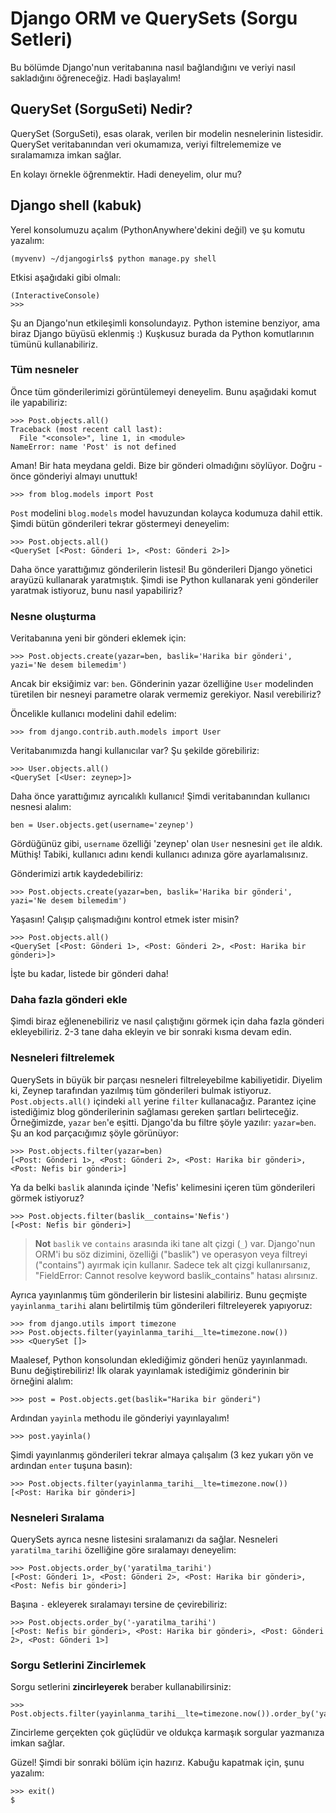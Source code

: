# Django ORM ve QuerySets (Sorgu Setleri)

Bu bölümde Django'nun veritabanına nasıl bağlandığını ve veriyi nasıl sakladığını öğreneceğiz. Hadi başlayalım!

## QuerySet (SorguSeti) Nedir?

QuerySet (SorguSeti), esas olarak, verilen bir modelin nesnelerinin listesidir. QuerySet veritabanından veri okumamıza, veriyi filtrelememize ve sıralamamıza imkan sağlar.

En kolayı örnekle öğrenmektir. Hadi deneyelim, olur mu?

## Django shell (kabuk)

Yerel konsolumuzu açalım (PythonAnywhere'dekini değil) ve şu komutu yazalım:
```
(myvenv) ~/djangogirls$ python manage.py shell
```    

Etkisi aşağıdaki gibi olmalı:
```
(InteractiveConsole)
>>>
```    

Şu an Django'nun etkileşimli konsolundayız. Python istemine benziyor, ama biraz Django büyüsü eklenmiş :) Kuşkusuz burada da Python komutlarının tümünü kullanabiliriz.

### Tüm nesneler

Önce tüm gönderilerimizi görüntülemeyi deneyelim. Bunu aşağıdaki komut ile yapabiliriz:

```
>>> Post.objects.all()
Traceback (most recent call last):
  File "<console>", line 1, in <module>
NameError: name 'Post' is not defined
```    

Aman! Bir hata meydana geldi. Bize bir gönderi olmadığını söylüyor. Doğru - önce gönderiyi almayı unuttuk!

```
>>> from blog.models import Post
```    

`Post` modelini `blog.models` model havuzundan kolayca kodumuza dahil ettik. Şimdi bütün gönderileri tekrar göstermeyi deneyelim:

```
>>> Post.objects.all()
<QuerySet [<Post: Gönderi 1>, <Post: Gönderi 2>]>
```    

Daha önce yarattığımız gönderilerin listesi! Bu gönderileri Django yönetici arayüzü kullanarak yaratmıştık. Şimdi ise Python kullanarak yeni gönderiler yaratmak istiyoruz, bunu nasıl yapabiliriz?

### Nesne oluşturma

Veritabanına yeni bir gönderi eklemek için:

```
>>> Post.objects.create(yazar=ben, baslik='Harika bir gönderi', yazi='Ne desem bilemedim')
```    

Ancak bir eksiğimiz var: `ben`. Gönderinin yazar özelliğine `User` modelinden türetilen bir nesneyi parametre olarak vermemiz gerekiyor. Nasıl verebiliriz?

Öncelikle kullanıcı modelini dahil edelim:

```
>>> from django.contrib.auth.models import User
``` 

Veritabanımızda hangi kullanıcılar var? Şu şekilde görebiliriz:

```
>>> User.objects.all()
<QuerySet [<User: zeynep>]>
```    

Daha önce yarattığımız ayrıcalıklı kullanıcı! Şimdi veritabanından kullanıcı nesnesi alalım:

```
ben = User.objects.get(username='zeynep')
```    

Gördüğünüz gibi, `username` özelliği 'zeynep' olan `User` nesnesini `get` ile aldık. Müthiş! Tabiki, kullanıcı adını kendi kullanıcı adınıza göre ayarlamalısınız.

Gönderimizi artık kaydedebiliriz:

```
>>> Post.objects.create(yazar=ben, baslik='Harika bir gönderi', yazi='Ne desem bilemedim')
```    

Yaşasın! Çalışıp çalışmadığını kontrol etmek ister misin?

```
>>> Post.objects.all()
<QuerySet [<Post: Gönderi 1>, <Post: Gönderi 2>, <Post: Harika bir gönderi>]>
```    

İşte bu kadar, listede bir gönderi daha!

### Daha fazla gönderi ekle

Şimdi biraz eğlenenebiliriz ve nasıl çalıştığını görmek için daha fazla gönderi ekleyebiliriz. 2-3 tane daha ekleyin ve bir sonraki kısma devam edin.

### Nesneleri filtrelemek

QuerySets in büyük bir parçası nesneleri filtreleyebilme kabiliyetidir. Diyelim ki, Zeynep tarafından yazılmış tüm gönderileri bulmak istiyoruz. `Post.objects.all()` içindeki `all` yerine `filter` kullanacağız. Parantez içine istediğimiz blog gönderilerinin sağlaması gereken şartları belirteceğiz. Örneğimizde, `yazar` `ben`'e eşitti. Django'da bu filtre şöyle yazılır: `yazar=ben`. Şu an kod parçacığımız şöyle görünüyor:

```
>>> Post.objects.filter(yazar=ben)
[<Post: Gönderi 1>, <Post: Gönderi 2>, <Post: Harika bir gönderi>, <Post: Nefis bir gönderi>]
```    

Ya da belki `baslik` alanında içinde 'Nefis' kelimesini içeren tüm gönderileri görmek istiyoruz?

```
>>> Post.objects.filter(baslik__contains='Nefis')
[<Post: Nefis bir gönderi>]
```    

> **Not** `baslik` ve `contains` arasında iki tane alt çizgi (`_`) var. Django'nun ORM'i bu söz dizimini, özelliği ("baslik") ve operasyon veya filtreyi ("contains") ayırmak için kullanır. Sadece tek alt çizgi kullanırsanız, "FieldError: Cannot resolve keyword baslik_contains" hatası alırsınız.

Ayrıca yayınlanmış tüm gönderilerin bir listesini alabiliriz. Bunu geçmişte `yayinlanma_tarihi` alanı belirtilmiş tüm gönderileri filtreleyerek yapıyoruz:

```
>>> from django.utils import timezone
>>> Post.objects.filter(yayinlanma_tarihi__lte=timezone.now())
>>> <QuerySet []>
```

Maalesef, Python konsolundan eklediğimiz gönderi henüz yayınlanmadı. Bunu değiştirebiliriz! İlk olarak yayınlamak istediğimiz gönderinin bir örneğini alalım:

```
>>> post = Post.objects.get(baslik="Harika bir gönderi")
```    

Ardından `yayinla` methodu ile gönderiyi yayınlayalım!

```
>>> post.yayinla()
```    

Şimdi yayınlanmış gönderileri tekrar almaya çalışalım (3 kez yukarı yön ve ardından `enter` tuşuna basın):

```
>>> Post.objects.filter(yayinlanma_tarihi__lte=timezone.now())
[<Post: Harika bir gönderi>]
```  

### Nesneleri Sıralama

QuerySets ayrıca nesne listesini sıralamanızı da sağlar. Nesneleri `yaratilma_tarihi` özelliğine göre sıralamayı deneyelim:

```
>>> Post.objects.order_by('yaratilma_tarihi')
[<Post: Gönderi 1>, <Post: Gönderi 2>, <Post: Harika bir gönderi>, <Post: Nefis bir gönderi>]
```    

Başına `-` ekleyerek sıralamayı tersine de çevirebiliriz:

```
>>> Post.objects.order_by('-yaratilma_tarihi')
[<Post: Nefis bir gönderi>, <Post: Harika bir gönderi>, <Post: Gönderi 2>, <Post: Gönderi 1>]
```    

### Sorgu Setlerini Zincirlemek

Sorgu setlerini **zincirleyerek** beraber kullanabilirsiniz:

```
>>> Post.objects.filter(yayinlanma_tarihi__lte=timezone.now()).order_by('yayinlanma_tarihi')
```    

Zincirleme gerçekten çok güçlüdür ve oldukça karmaşık sorgular yazmanıza imkan sağlar.

Güzel! Şimdi bir sonraki bölüm için hazırız. Kabuğu kapatmak için, şunu yazalım:

```
>>> exit()
$
```
